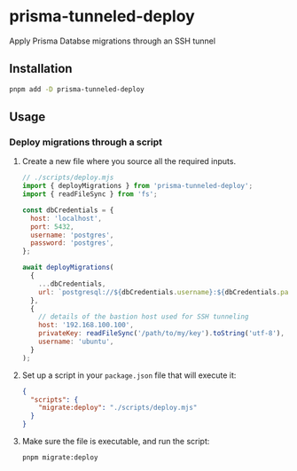 # prisma-tunneled-deploy

Apply Prisma Databse migrations through an SSH tunnel

## Installation

```sh
pnpm add -D prisma-tunneled-deploy
```

## Usage

### Deploy migrations through a script

1. Create a new file where you source all the required inputs.

   ```mjs
   // ./scripts/deploy.mjs
   import { deployMigrations } from 'prisma-tunneled-deploy';
   import { readFileSync } from 'fs';

   const dbCredentials = {
     host: 'localhost',
     port: 5432,
     username: 'postgres',
     password: 'postgres',
   };

   await deployMigrations(
     {
       ...dbCredentials,
       url: `postgresql://${dbCredentials.username}:${dbCredentials.password}@${dbCredentials.host}:${dbCredentials.port}`,
     },
     {
       // details of the bastion host used for SSH tunneling
       host: '192.168.100.100',
       privateKey: readFileSync('/path/to/my/key').toString('utf-8'),
       username: 'ubuntu',
     }
   );
   ```

1. Set up a script in your `package.json` file that will execute it:

   ```json
   {
     "scripts": {
       "migrate:deploy": "./scripts/deploy.mjs"
     }
   }
   ```

1. Make sure the file is executable, and run the script:

   ```sh
   pnpm migrate:deploy
   ```
